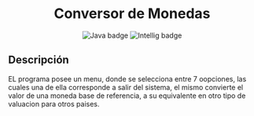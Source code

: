 <h1 align="center"> Conversor de Monedas </h1>
<p align="center">
  <img alt="Java badge" src="https://img.shields.io/badge/JAVA%2C%20java%2C%20yellow?style=plastic&logo=JAVA&logoColor=yellow&label=JAVA%20&labelColor=rgb&color=rgb">
  <img alt="Intellig badge" src="https://img.shields.io/badge/IntelliJIDEA-000000.svg?style=for-the-badge&logo=intellij-idea&logoColor=white">
</p>

<h2>Descripción</h2>
<p>EL programa posee un menu, donde se selecciona entre 7 oopciones, las cuales una de ella corresponde a salir del sistema, el mismo convierte el valor de una moneda base de referencia, a su equivalente en otro tipo de valuacion para otros paises.</p>
